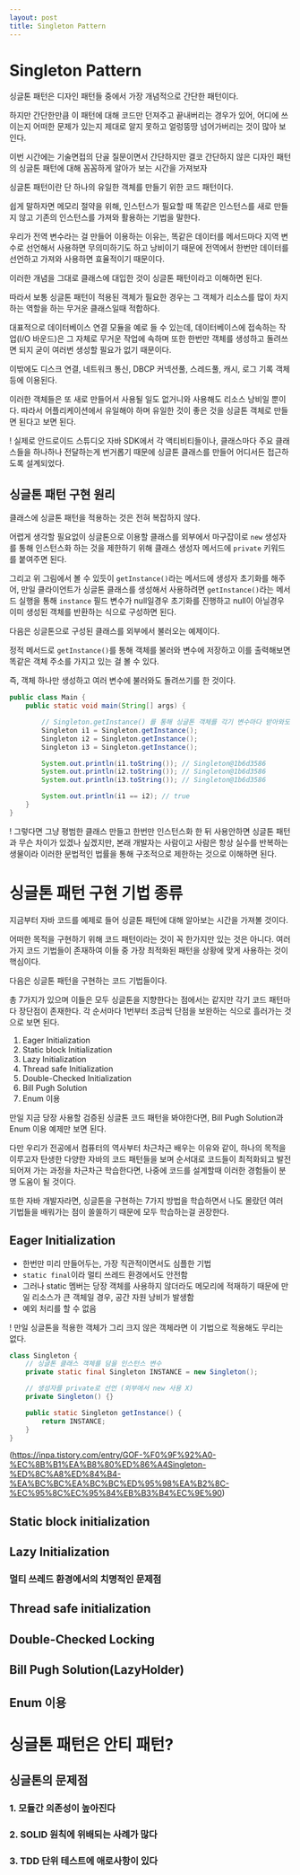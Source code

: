 ```yaml
---
layout: post
title: Singleton Pattern
---
```


# Singleton Pattern

싱글톤 패턴은 디자인 패턴들 중에서 가장 개념적으로 간단한 패턴이다.

하지만 간단한만큼 이 패턴에 대해 코드만 던져주고 끝내버리는 경우가 있어, 어디에 쓰이는지 어떠한 문제가 있는지 제대로 알지 못하고 얼렁뚱땅 넘어가버리는 것이 많아 보인다.

이번 시간에는 기술면접의 단골 질문이면서 간단하지만 결코 간단하지 않은 디자인 패턴의 싱글톤 패턴에 대해 꼼꼼하게 알아가 보는 시간을 가져보자

싱글톤 패턴이란 단 하나의 유일한 객체를 만들기 위한 코드 패턴이다.

쉽게 말하자면 메모리 절약을 위해, 인스턴스가 필요할 때 똑같은 인스턴스를 새로 만들지 않고 기존의 인스턴스를 가져와 활용하는 기법을 말한다.

우리가 전역 변수라는 걸 만들어 이용하는 이유는, 똑같은 데이터를 메서드마다 지역 변수로 선언해서 사용하면 무의미하기도 하고 낭비이기 때문에 전역에서 한번만 데이터를 선언하고 가져와 사용하면 효율적이기 때문이다.

이러한 개념을 그대로 클래스에 대입한 것이 싱글톤 패턴이라고 이해하면 된다.

따라서 보통 싱글톤 패턴이 적용된 객체가 필요한 경우는 그 객체가 리소스를 많이 차지하는 역할을 하는 무거운 클래스일때 적합하다.

대표적으로 데이터베이스 연결 모듈을 예로 들 수 있는데, 데이터베이스에 접속하는 작업(I/O 바운드)은 그 자체로 무거운 작업에 속하며 또한 한번만 객체를 생성하고 돌려쓰면 되지 굳이 여러번 생성할 필요가 없기 때문이다.

이밖에도 디스크 연결, 네트워크 통신, DBCP 커넥션풀, 스레드풀, 캐시, 로그 기록 객체 등에 이용된다.

이러한 객체들은 또 새로 만들어서 사용될 일도 없거니와 사용해도 리소스 낭비일 뿐이다. 따라서 어플리케이션에서 유일해야 하며 유일한 것이 좋은 것을 싱글톤 객체로 만들면 된다고 보면 된다.

! 실제로 안드로이드 스튜디오 자바 SDK에서 각 액티비티들이나, 클래스마다 주요 클래스들을 하나하나 전달하는게 번거롭기 때문에 싱글톤 클래스를 만들어 어디서든 접근하도록 설계되었다.

## 싱글톤 패턴 구현 원리

클래스에 싱글톤 패턴을 적용하는 것은 전혀 복잡하지 않다.

어렵게 생각할 필요없이 싱글톤으로 이용할 클래스를 외부에서 마구잡이로 `new` 생성자를 통해 인스턴스화 하는 것을 제한하기 위해 클래스 생성자 메서드에 `private` 키워드를 붙여주면 된다.

그리고 위 그림에서 볼 수 있듯이 `getInstance()`라는 메서드에 생성자 초기화를 해주어, 만일 클라이언트가 싱글톤 클래스를 생성해서 사용하려면 `getInstance()`라는 메서드 실행을 통해 `instance` 필드 변수가 null일경우 초기화를 진행하고 null이 아닐경우 이미 생성된 객체를 반환하는 식으로 구성하면 된다.

다음은 싱글톤으로 구성된 클래스를 외부에서 불러오는 예제이다.

정적 메서드로 `getInstance()`를 통해 객체를 불러와 변수에 저장하고 이를 출력해보면 똑같은 객체 주소를 가지고 있는 걸 볼 수 있다.

즉, 객체 하나만 생성하고 여러 변수에 불러와도 돌려쓰기를 한 것이다.

```java
public class Main {
    public static void main(String[] args) {

        // Singleton.getInstance() 를 통해 싱글톤 객체를 각기 변수마다 받아와도 똑같은 객체 주소를 가리킴
        Singleton i1 = Singleton.getInstance();
        Singleton i2 = Singleton.getInstance();
        Singleton i3 = Singleton.getInstance();

        System.out.println(i1.toString()); // Singleton@1b6d3586
        System.out.println(i2.toString()); // Singleton@1b6d3586
        System.out.println(i3.toString()); // Singleton@1b6d3586

        System.out.println(i1 == i2); // true
    }
}
```

! 그렇다면 그냥 평범한 클래스 만들고 한번만 인스턴스화 한 뒤 사용안하면 싱글톤 패턴과 무슨 차이가 있겠나 싶겠지만, 본래 개발자는 사람이고 사람은 항상 실수를 반복하는 생물이라 이러한 문법적인 법률을 통해 구조적으로 제한하는 것으로 이해하면 된다.

# 싱글톤 패턴 구현 기법 종류

지금부터 자바 코드를 예제로 들어 싱글톤 패턴에 대해 알아보는 시간을 가져볼 것이다.

어떠한 목적을 구현하기 위해 코드 패턴이라는 것이 꼭 한가지만 있는 것은 아니다. 여러가지 코드 기법들이 존재하여 이들 중 가장 최적화된 패턴을 상황에 맞게 사용하는 것이 핵심이다.

다음은 싱글톤 패턴을 구현하는 코드 기법들이다.

총 7가지가 있으며 이들은 모두 싱글톤을 지향한다는 점에서는 같지만 각기 코드 패턴마다 장단점이 존재한다. 각 순서마다 1번부터 조금씩 단점을 보완하는 식으로 흘러가는 것으로 보면 된다.

1. Eager Initialization
2. Static block Initialization
3. Lazy Initialization
4. Thread safe Initialization
5. Double-Checked Initialization
6. Bill Pugh Solution
7. Enum 이용

만일 지금 당장 사용할 검증된 싱글톤 코드 패턴을 봐야한다면, Bill Pugh Solution과 Enum 이용 예제만 보면 된다.

다만 우리가 전공에서 컴퓨터의 역사부터 차근차근 배우는 이유와 같이, 하나의 목적을 이루고자 탄생한 다양한 자바의 코드 패턴들을 보며 순서대로 코드들이 최적화되고 발전되어져 가는 과정을 차근차근 학습한다면, 나중에 코드를 설계할때 이러한 경험들이 분명 도움이 될 것이다.

또한 자바 개발자라면, 싱글톤을 구현하는 7가지 방법을 학습하면서 나도 몰랐던 여러 기법들을 배워가는 점이 쏠쏠하기 때문에 모두 학습하는걸 권장한다.

## Eager Initialization

- 한번만 미리 만들어두는, 가장 직관적이면서도 심플한 기법
- `static final`이라 멀티 쓰레드 환경에서도 안전함
- 그러나 static 멤버는 당장 객체를 사용하지 않더라도 메모리에 적재하기 때문에 만일 리소스가 큰 객체일 경우, 공간 자원 낭비가 발생함
- 예외 처리를 할 수 없음

! 만일 싱글톤을 적용한 객체가 그리 크지 않은 객체라면 이 기법으로 적용해도 무리는 없다.

```java
class Singleton {
    // 싱글톤 클래스 객체를 담을 인스턴스 변수
    private static final Singleton INSTANCE = new Singleton();

    // 생성자를 private로 선언 (외부에서 new 사용 X)
    private Singleton() {}

    public static Singleton getInstance() {
        return INSTANCE;
    }
}
```

(https://inpa.tistory.com/entry/GOF-%F0%9F%92%A0-%EC%8B%B1%EA%B8%80%ED%86%A4Singleton-%ED%8C%A8%ED%84%B4-%EA%BC%BC%EA%BC%BC%ED%95%98%EA%B2%8C-%EC%95%8C%EC%95%84%EB%B3%B4%EC%9E%90)

## Static block initialization

## Lazy Initialization

### 멀티 쓰레드 환경에서의 치명적인 문제점

## Thread safe initialization

## Double-Checked Locking

## Bill Pugh Solution(LazyHolder)

## Enum 이용

# 싱글톤 패턴은 안티 패턴?

## 싱글톤의 문제점

### 1. 모듈간 의존성이 높아진다

### 2. SOLID 원칙에 위배되는 사례가 많다

### 3. TDD 단위 테스트에 애로사항이 있다